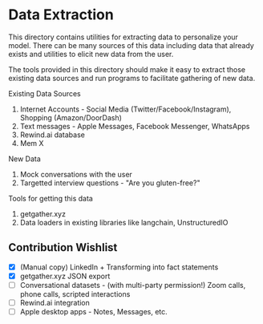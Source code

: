 # Data Extraction

This directory contains utilities for extracting data to personalize your model. There can be many sources of this data including data that already exists and utilities to elicit new data from the user.

The tools provided in this directory should make it easy to extract those existing data sources and run programs to facilitate gathering of new data.

Existing Data Sources
1. Internet Accounts - Social Media (Twitter/Facebook/Instagram), Shopping (Amazon/DoorDash)
2. Text messages - Apple Messages, Facebook Messenger, WhatsApps
3. Rewind.ai database
4. Mem X

New Data
1. Mock conversations with the user
2. Targetted interview questions - "Are you gluten-free?"

Tools for getting this data
1. getgather.xyz
2. Data loaders in existing libraries like langchain, UnstructuredIO

## Contribution Wishlist
- [X] (Manual copy) LinkedIn + Transforming into fact statements
- [X] getgather.xyz JSON export
- [ ] Conversational datasets - (with multi-party permission!) Zoom calls, phone calls, scripted interactions
- [ ] Rewind.ai integration
- [ ] Apple desktop apps - Notes, Messages, etc.